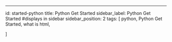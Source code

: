 ---
id: started-python
title: Python Get Started
sidebar_label: Python Get Started #displays in sidebar
sidebar_position: 2
tags:
  [
    python,
    Python Get Started,
    what is html,

  ]